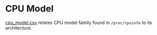 # CPU Model
[cpu_model.csv](cpu_model.csv) relates CPU model family found in `/proc/cpuinfo` to its architecture. 
